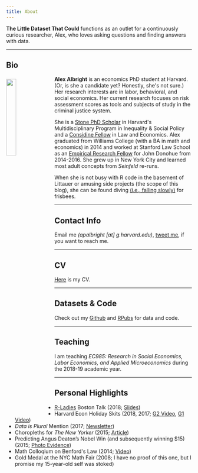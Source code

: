 ```yaml
---
title: About
---
```


**The Little Dataset That Could** functions as an outlet for a continuously curious researcher, Alex, who loves asking questions and finding answers with data.

---

## Bio

<img src="/./about_files/AlexAlbright.jpg" style="float: left; margin-right: 15px; margin-top: 8px" alt="" width="23%" height="23%" /> 

**Alex Albright** is an economics PhD student at Harvard. (Or, is she a candidate yet? Honestly, she's not sure.) Her research interests are in labor, behavioral, and social economics. Her current research focuses on risk assessment scores as tools and subjects of study in the criminal justice system. 

She is a [Stone PhD Scholar](https://inequality.hks.harvard.edu/fellowship-awards) in Harvard's Multidisciplinary Program in Inequality & Social Policy and a [Considine Fellow](http://www.law.harvard.edu/programs/olin_center/fellowships.php) in Law and Economics. Alex graduated from Williams College (with a BA in math and economics) in 2014 and worked at Stanford Law School as an [Empirical Research Fellow](https://law.stanford.edu/empirical-research-fellowship/) for John Donohue from 2014-2016. She grew up in New York City and learned most adult concepts from *Seinfeld* re-runs.

When she is not busy with R code in the basement of Littauer or amusing side projects (the scope of this blog), she can be found diving [(i.e., falling slowly)](https://www.youtube.com/watch?v=XKgPbg8epUg&feature=youtu.be&t=13s) for frisbees.

---

## Contact Info

Email me *(apalbright [at] g.harvard.edu)*, [tweet me](https://twitter.com/AllbriteAllday), if you want to reach me. 

---

## CV

[Here](https://scholar.harvard.edu/files/apalbright/files/alex_albright_cv.pdf) is my CV.

---

## Datasets & Code
 
Check out my [Github](https://github.com/apalbright) and [RPubs](http://rpubs.com/apalbright) for data and code.

---

## Teaching

I am teaching *EC985: Research in Social Economics, Labor Economics, and Applied Microeconomics* during the 2018-19 academic year.

---

## Personal Highlights

- [R-Ladies](https://rladies.org/) Boston Talk (2018; [Slides](/about_files/Albright_rladies.pdf))
- Harvard Econ Holiday Skits (2018, 2017; [G2 Video](https://www.youtube.com/watch?v=xU0NAKqRoY4&t=338s), [G1 Video](https://www.youtube.com/watch?v=SW0vVQQZ0TE))
- *Data is Plural* Mention (2017; [Newsletter](https://tinyletter.com/data-is-plural/letters/data-is-plural-2017-11-08-edition))
- Choropleths for *The New Yorker* (2015; [Article](https://www.newyorker.com/culture/culture-desk/which-u-s-state-performs-best-in-the-new-yorker-caption-contest))
- Predicting Angus Deaton’s Nobel Win (and subsequently winning $15) (2015; [Photo Evidence](/about_files/venmogrant.png))
- Math Colloqium on Benford's Law (2014; [Video](https://www.youtube.com/watch?v=YIQOvAqFFLo)) 
- Gold Medal at the NYC Math Fair (2008; I have no proof of this one, but I promise my 15-year-old self was stoked) 